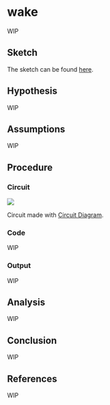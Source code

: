 # wake

WIP

## Sketch

The sketch can be found [here][1].

## Hypothesis

WIP

## Assumptions

WIP

## Procedure

### Circuit

![](./images/circuit-wake.png)

Circuit made with [Circuit Diagram][2].

### Code

WIP

### Output

WIP

## Analysis

WIP

## Conclusion

WIP

## References

WIP

[1]: https://github.com/nicholaswilde/solar-battery-charger/tree/main/test/wake
[2]: https://www.circuit-diagram.org/
